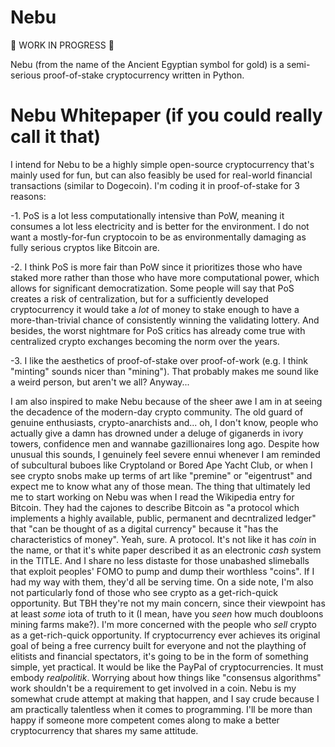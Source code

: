 # Nebu

🚨 WORK IN PROGRESS 🚨

Nebu (from the name of the Ancient Egyptian symbol for gold) is a semi-serious proof-of-stake cryptocurrency written in Python.

# Nebu Whitepaper (if you could really call it that)

I intend for Nebu to be a highly simple open-source cryptocurrency that's mainly used for fun, but can also feasibly be used for real-world financial transactions (similar to Dogecoin). I'm coding it in proof-of-stake for 3 reasons:

  -1. PoS is a lot less computationally intensive than PoW, meaning it consumes a lot less electricity and is better for the environment. I do not want a mostly-for-fun cryptocoin to be as environmentally damaging as fully serious cryptos like Bitcoin are.
  
  -2. I think PoS is more fair than PoW since it prioritizes those who have staked more rather than those who have more computational power, which allows for significant democratization. Some people will say that PoS creates a risk of centralization, but for a sufficiently developed cryptocurrency it would take a *lot* of money to stake enough to have a more-than-trivial chance of consistently winning the validating lottery. And besides, the worst nightmare for PoS critics has already come true with centralized crypto exchanges becoming the norm over the years.
  
  -3. I like the aesthetics of proof-of-stake over proof-of-work (e.g. I think "minting" sounds nicer than "mining"). That probably makes me sound like a weird person, but aren't we all? Anyway...

I am also inspired to make Nebu because of the sheer awe I am in at seeing the decadence of the modern-day crypto community. The old guard of genuine enthusiasts, crypto-anarchists and... oh, I don't know, people who actually give a damn has drowned under a deluge of giganerds in ivory towers, confidence men and wannabe gazillionaires long ago. Despite how unusual this sounds, I genuinely feel severe ennui whenever I am reminded of subcultural buboes like Cryptoland or Bored Ape Yacht Club, or when I see crypto snobs make up terms of art like "premine" or "eigentrust" and expect me to know what any of those mean. The thing that ultimately led me to start working on Nebu was when I read the Wikipedia entry for Bitcoin. They had the cajones to describe Bitcoin as "a protocol which implements a highly available, public, permanent and decntralized ledger" that "can be thought of as a digital currency" because it "has the characteristics of money". Yeah, sure. A protocol. It's not like it has *coin* in the name, or that it's white paper described it as an electronic *cash* system in the TITLE. And I share no less distaste for those unabashed slimeballs that exploit peoples' FOMO to pump and dump their worthless "coins". If I had my way with them, they'd all be serving time. On a side note, I'm also not particularly fond of those who see crypto as a get-rich-quick opportunity. But TBH they're not my main concern, since their viewpoint has at least *some* iota of truth to it (I mean, have you *seen* how much doubloons mining farms make?). I'm more concerned with the people who *sell* crypto as a get-rich-quick opportunity. If cryptocurrency ever achieves its original goal of being a free currency built for everyone and not the plaything of elitists and financial spectators, it's going to be in the form of something simple, yet practical. It would be like the PayPal of cryptocurrencies. It must embody *realpolitik*. Worrying about how things like "consensus algorithms" work shouldn't be a requirement to get involved in a coin. Nebu is my somewhat crude attempt at making that happen, and I say crude because I am practically talentless when it comes to programming. I'll be more than happy if someone more competent comes along to make a better cryptocurrency that shares my same attitude.
